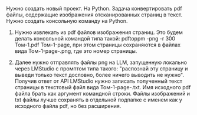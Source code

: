 Нужно создать новый проект. На Python. 
Задача конвертировать pdf файлы, содержащие изображения отсканированных страниц в текст.  
Нужно создать консольную команду на Python. 

1. Нужно извлекать из pdf файлов изображения страниц. 
Это будем делать консольной командой типа такой: pdftoppm -png -r 300 Том-1.pdf Том-1-page, при этом страницы сохраняются в файлах вида Том-1-page-<number>.png, где <number> это номер страницы. 

2. Далее нужно отправлять файлы png на LLM, запущенную локально через LMStudio c промптом типа такого: "распознай эту страницу и выведи только текст дословно, более ничего выводить не нужно". Получив ответ от API LMStudio нужно записать полученный текст страницы в текстовый файл вида Том-1-page-<number>.txt. Имя исходного pdf файла брать как аргумент командной строки. Файлы изображений и txt файлы лучше сохранять в отдельной подпапке с именем как у исходного файла pdf, но без расширения.
